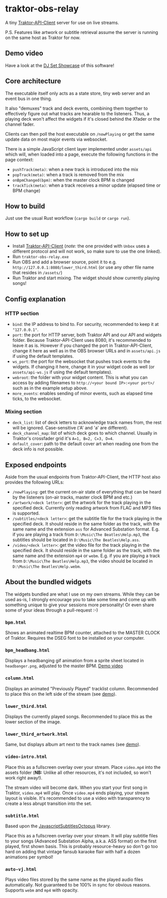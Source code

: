 # traktor-obs-relay

A tiny [Traktor-API-Client](https://github.com/ErikMinekus/traktor-api-client) server for use on live streams.

P.S. Features like artwork or subtitle retrieval assume the server is running on the same host as Traktor for now.

## Demo video

Have a look at the [DJ Set Showcase](https://github.com/vladkorotnev/traktor-obs-relay/wiki/Set-Showcase) of this software!

## Core architecture

The executable itself only acts as a state store, tiny web server and an event bus in one thing.

It also "demuxes" track and deck events, combining them together to effectively figure out what tracks are hearable to the listeners. Thus, a playing deck won't affect the widgets if it's closed behind the Xfader or the channel fader. 

Clients can then poll the host executable on `/nowPlaying` or get the same update data on most major events via websocket. 

There is a simple JavaScript client layer implemented under `assets/api` which will, when loaded into a page, execute the following functions in the page context:

* `pushTrack(meta)`: when a new track is introduced into the mix
* `popTrack(meta)`: when a track is removed from the mix
* `onBpmChanged(bpm)`: when the master clock BPM is changed
* `trackTick(meta)`: when a track receives a minor update (elapsed time or BPM change)

## How to build

Just use the usual Rust workflow (`cargo build` or `cargo run`).

## How to set up

* Install [Traktor-API-Client](https://github.com/ErikMinekus/traktor-api-client) (*note:* the one provided with `Unbox` uses a different protocol and will not work, so make sure to use the one linked).
* Run `traktor-obs-relay.exe`
* Run OBS and add a browser source, point it to e.g. `http://127.0.0.1:8080/lower_third.html` (or use any other file name that resides in `/assets/`)
* Run Traktor and start mixing. The widget should show currently playing songs!

## Config explanation

### HTTP section

* `bind`: the IP address to bind to. For security, recommended to keep it at `"127.0.0.1"`.
* `port`: the port for HTTP server, both Traktor API and our API and widgets folder. Because Traktor-API-Client uses 8080, it's recommended to leave it as is. However if you changed the port in Traktor-API-Client, change it here as well as in the OBS browser URLs and in `assets/api.js` if using the default templates.
* `ws_port`: the port for the websocket that pushes track events to the widgets. If changing it here, change it in your widget code as well (or `assets/api-ws.js` if using the default templates).
* `webroot`: the folder with your widget content. This is what you can access by adding filenames to `http://<your bound IP>:<your port>/` such as in the example setup above.
* `more_events`: enables sending of minor events, such as elapsed time ticks, to the websocket.

### Mixing section

* `deck_list`: list of deck letters to acknowledge track names from, the rest will be ignored. Case-sensitive ('A' and 'a' are different).
* `deck_channel_map`: list of which deck goes to which channel. Usually in Traktor's crossfader grid it's `A=1, B=2, C=3, D=4`.
* `default_cover`: path to the default cover art when reading one from the deck info is not possible.

## Exposed endpoints

Aside from the usual endpoints from Traktor-API-Client, the HTTP host also provides the following URLs:

* `/nowPlaying`: get the current on-air state of everything that can be heard by the listeners (on-air tracks, master clock BPM and etc.)
* `/artwork/<deck letter>`: get the artwork for the track playing in the specified deck. Currently only reading artwork from FLAC and MP3 files is supported.
* `/subtitles/<deck letter>`: get the subtitle file for the track playing in the specified deck. It should reside in the same folder as the track, with the same name and the extension `ass` for Advanced Substation format. E.g. if you are playing a track from `D:\Music\The Beatles\Help.mp3`, the subtitles should be located in `D:\Music\The Beatles\Help.ass`.
* `/video/<deck letter>`: get the video file for the track playing in the specified deck. It should reside in the same folder as the track, with the same name and the extension `mp4` or `webm`. E.g. if you are playing a track from `D:\Music\The Beatles\Help.mp3`, the video should be located in `D:\Music\The Beatles\Help.webm`.

## About the bundled widgets

The widgets bundled are what I use on my own streams. While they can be used as-is, I strongly encourage you to take some time and come up with something unique to give your sessions more personality! Or even share some of your ideas through a pull-request :-)

### `bpm.html`

Shows an animated realtime BPM counter, attached to the MASTER CLOCK of Traktor. Requires the DSEG font to be installed on your computer.

### `bpm_headbang.html`

Displays a headbanging gif animation from a sprite sheet located in `headbanger.png`, adjusted to the master BPM. [Demo video](https://www.youtube.com/watch?v=-6AYDjDig24)

### `column.html`

Displays an animated "Previously Played" tracklist column. Recommended to place this on the left side of the stream (see [demo](https://www.youtube.com/watch?v=KKy2x2GCP5)).

### `lower_third.html`

Displays the currently played songs. Recommended to place this as the lower section of the image.

### `lower_third_artwork.html`

Same, but displays album art next to the track names  (see [demo](https://www.youtube.com/watch?v=KKy2x2GCP5)).

### `video-intro.html`

Place this as a fullscreen overlay over your stream. Place `video.mp4` into the assets folder (**NB:** Unlike all other resources, it's not included, so won't work right away!).

The stream video will become dark. When you start your first song in Traktor, `video.mp4` will play. Once `video.mp4` ends playing, your stream layout is visible. It's recommended to use a video with transparency to create a less abrupt transition into the set.

### `subtitle.html`

Based upon the [JavascriptSubtitlesOctopus](https://github.com/libass/JavascriptSubtitlesOctopus) library.

Place this as a fullscreen overlay over your stream. It will play subtitle files to your songs (Advanced Substation Alpha, a.k.a. ASS format) on the first played, first shown basis. This is probably resource-heavy so don't go too hard on adding that vintage fansub karaoke flair with half a dozen animations per symbol!

### `auto-vj.html`

Plays video files stored by the same name as the played audio files automatically. Not guaranteed to be 100% in sync for obvious reasons. Supports `webm` and `mp4` with opacity.
